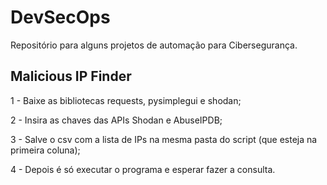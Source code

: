 # DevSecOps

Repositório para alguns projetos de automação para Cibersegurança.

## Malicious IP Finder

1 - Baixe as bibliotecas requests, pysimplegui e shodan;

2 - Insira as chaves das APIs Shodan e AbuseIPDB;  

3 - Salve o csv com a lista de IPs na mesma pasta do script (que esteja na primeira coluna);

4 - Depois é só executar o programa e esperar fazer a consulta.
